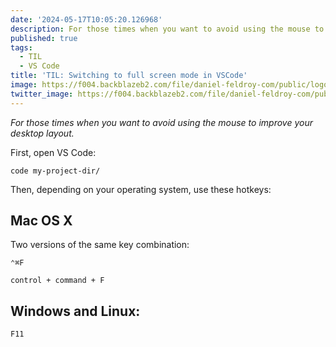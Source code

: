 ```yaml
---
date: '2024-05-17T10:05:20.126968'
description: For those times when you want to avoid using the mouse to improve your desktop layout.
published: true
tags:
  - TIL
  - VS Code
title: 'TIL: Switching to full screen mode in VSCode'
image: https://f004.backblazeb2.com/file/daniel-feldroy-com/public/logos/til-1.png
twitter_image: https://f004.backblazeb2.com/file/daniel-feldroy-com/public/logos/til-1.png
---
```


*For those times when you want to avoid using the mouse to improve your desktop layout.*

First, open VS Code:

```
code my-project-dir/
```

Then, depending on your operating system, use these hotkeys:


## Mac OS X

Two versions of the same key combination:

```
⌃⌘F
```

```
control + command + F
```

## Windows and Linux:

```
F11
```